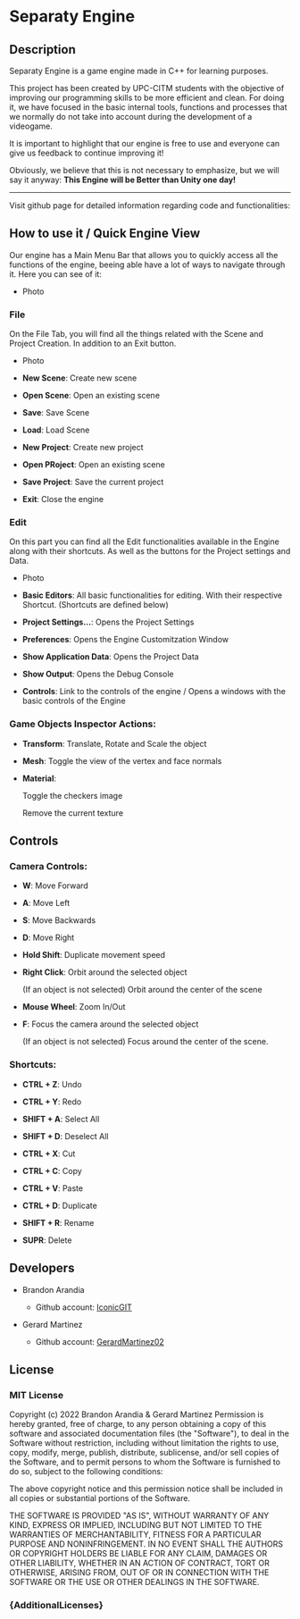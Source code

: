 # Separaty Engine

## Description

Separaty Engine is a game engine made in C++ for learning purposes. 

This project has been created by UPC-CITM students with the objective of improving our programming skills to be more efficient and clean. For doing it, we have focused in the basic internal tools, functions and processes that we normally do not take into account during the development of a videogame.  

It is important to highlight that our engine is free to use and everyone can give us feedback to continue improving it!

Obviously, we believe that this is not necessary to emphasize, but we will say it anyway: **This Engine will be Better than Unity one day!**

---

Visit github page for detailed information regarding code and functionalities:

## How to use it / Quick Engine View

Our engine has a Main Menu Bar that allows you to quickly access all the functions of the engine, beeing able have a lot of ways to navigate through it. Here you can see of it:

- Photo 

### File

On the File Tab, you will find all the things related with the Scene and Project Creation. In addition to an Exit button.

- Photo 

- **New Scene**: Create new scene 

- **Open Scene**: Open an existing scene 

- **Save**: Save Scene

- **Load**: Load Scene

- **New Project**: Create new project

- **Open PRoject**: Open an existing scene 

- **Save Project**: Save the current project

- **Exit**: Close the engine

### Edit

On this part you can find all the Edit functionalities available in the Engine along with their shortcuts. As well as the buttons for the Project settings and Data.  
- Photo 

- **Basic Editors**: All basic functionalities for editing. With their respective Shortcut. (Shortcuts are defined below) 

- **Project Settings...**: Opens the Project Settings

- **Preferences**: Opens the Engine Customitzation Window

- **Show Application Data**: Opens the Project Data

- **Show Output**: Opens the Debug Console

- **Controls**: Link to the controls of the engine / Opens a windows with the basic controls of the Engine


### Game Objects Inspector Actions:

- **Transform**: Translate, Rotate and Scale the object

- **Mesh**: Toggle the view of the vertex and face normals

- **Material**:

    Toggle the checkers image
    
    Remove the current texture
    
    
## Controls

### Camera Controls:

- **W**: Move Forward

- **A**: Move Left

- **S**: Move Backwards

- **D**: Move Right

- **Hold Shift**: Duplicate movement speed

- **Right Click**: Orbit around the selected object

    (If an object is not selected) Orbit around the center of the scene

- **Mouse Wheel**: Zoom In/Out

- **F**: Focus the camera around the selected object

    (If an object is not selected) Focus around the center of the scene.
    
### Shortcuts:  

- **CTRL + Z**: Undo

- **CTRL + Y**: Redo

- **SHIFT + A**: Select All

- **SHIFT + D**: Deselect All

- **CTRL + X**: Cut

- **CTRL + C**: Copy

- **CTRL + V**: Paste

- **CTRL + D**: Duplicate

- **SHIFT + R**: Rename

- **SUPR**: Delete
    
    
## Developers

* Brandon Arandia

    - Github account: [IconicGIT](https://github.com/IconicGIT)
    
* Gerard Martinez

    - Github account: [GerardMartinez02](https://github.com/GerardMartinez02)

## License
### MIT License

Copyright (c) 2022 Brandon Arandia & Gerard Martinez
Permission is hereby granted, free of charge, to any person obtaining a copy of this software and associated documentation files (the "Software"), to deal in the Software without restriction, including without limitation the rights to use, copy, modify, merge, publish, distribute, sublicense, and/or sell copies of the Software, and to permit persons to whom the Software is furnished to do so, subject to the following conditions:

The above copyright notice and this permission notice shall be included in all copies or substantial portions of the Software.

THE SOFTWARE IS PROVIDED "AS IS", WITHOUT WARRANTY OF ANY KIND, EXPRESS OR IMPLIED, INCLUDING BUT NOT LIMITED TO THE WARRANTIES OF MERCHANTABILITY, FITNESS FOR A PARTICULAR PURPOSE AND NONINFRINGEMENT. IN NO EVENT SHALL THE AUTHORS OR COPYRIGHT HOLDERS BE LIABLE FOR ANY CLAIM, DAMAGES OR OTHER LIABILITY, WHETHER IN AN ACTION OF CONTRACT, TORT OR OTHERWISE, ARISING FROM, OUT OF OR IN CONNECTION WITH THE SOFTWARE OR THE USE OR OTHER DEALINGS IN THE SOFTWARE.

### {AdditionalLicenses}
